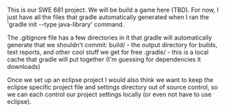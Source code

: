 This is our SWE 681 project. We will be build a game here (TBD). For now, I just have all the files that gradle automatically generated when I ran the 'gradle init --type java-library' command.

The .gitignore file has a few directories in it that gradle will automatically generate that we shouldn't commit:
build/ - the output directory for builds, test reports, and other cool stuff we get for free
.gradle/ - this is a local cache that gradle will put together (I'm guessing for dependencies it downloads)

Once we set up an eclipse project I would also think we want to keep the eclipse specific project file and settings directory out of source control, so we can each control our project settings locally (or even not have to use eclipse).
